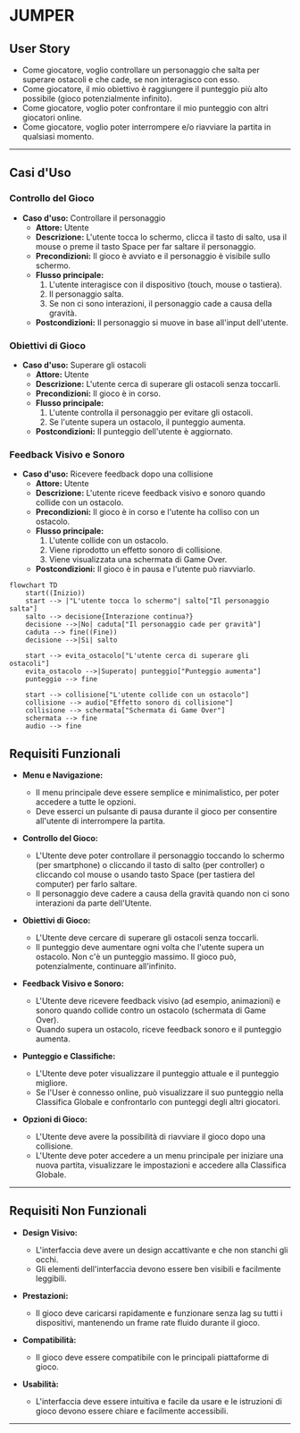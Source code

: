 # JUMPER

## User Story

- Come giocatore, voglio controllare un personaggio che salta per superare ostacoli e che cade, se non interagisco con esso.
- Come giocatore, il mio obiettivo è raggiungere il punteggio più alto possibile (gioco potenzialmente infinito).
- Come giocatore, voglio poter confrontare il mio punteggio con altri giocatori online.
- Come giocatore, voglio poter interrompere e/o riavviare la partita in qualsiasi momento.

---

## Casi d'Uso

### Controllo del Gioco

- **Caso d'uso:** Controllare il personaggio
    - **Attore:** Utente
    - **Descrizione:** L'utente tocca lo schermo, clicca il tasto di salto, usa il mouse o preme il tasto Space per far saltare il personaggio.
    - **Precondizioni:** Il gioco è avviato e il personaggio è visibile sullo schermo.
    - **Flusso principale:**
        1. L'utente interagisce con il dispositivo (touch, mouse o tastiera).
        2. Il personaggio salta.
        3. Se non ci sono interazioni, il personaggio cade a causa della gravità.
    - **Postcondizioni:** Il personaggio si muove in base all'input dell'utente.

### Obiettivi di Gioco

- **Caso d'uso:** Superare gli ostacoli
    - **Attore:** Utente
    - **Descrizione:** L'utente cerca di superare gli ostacoli senza toccarli.
    - **Precondizioni:** Il gioco è in corso.
    - **Flusso principale:**
        1. L'utente controlla il personaggio per evitare gli ostacoli.
        2. Se l'utente supera un ostacolo, il punteggio aumenta.
    - **Postcondizioni:** Il punteggio dell'utente è aggiornato.

### Feedback Visivo e Sonoro

- **Caso d'uso:** Ricevere feedback dopo una collisione
    - **Attore:** Utente
    - **Descrizione:** L'utente riceve feedback visivo e sonoro quando collide con un ostacolo.
    - **Precondizioni:** Il gioco è in corso e l'utente ha colliso con un ostacolo.
    - **Flusso principale:**
        1. L'utente collide con un ostacolo.
        2. Viene riprodotto un effetto sonoro di collisione.
        3. Viene visualizzata una schermata di Game Over.
    - **Postcondizioni:** Il gioco è in pausa e l'utente può riavviarlo.

```mermaid
flowchart TD
    start((Inizio))
    start --> |"L'utente tocca lo schermo"| salto["Il personaggio salta"]
    salto --> decisione{Interazione continua?}
    decisione -->|No| caduta["Il personaggio cade per gravità"]
    caduta --> fine((Fine))
    decisione -->|Si| salto
    
    start --> evita_ostacolo["L'utente cerca di superare gli ostacoli"]
    evita_ostacolo -->|Superato| punteggio["Punteggio aumenta"]
    punteggio --> fine
    
    start --> collisione["L'utente collide con un ostacolo"]
    collisione --> audio["Effetto sonoro di collisione"]
    collisione --> schermata["Schermata di Game Over"]
    schermata --> fine
    audio --> fine
```

## Requisiti Funzionali

- **Menu e Navigazione:**
    - Il menu principale deve essere semplice e minimalistico, per poter accedere a tutte le opzioni.
    - Deve esserci un pulsante di pausa durante il gioco per consentire all'utente di interrompere la partita.

- **Controllo del Gioco:**
    - L'Utente deve poter controllare il personaggio toccando lo schermo (per smartphone) o cliccando il tasto di salto (per controller) o cliccando col mouse o usando tasto Space (per tastiera del computer) per farlo saltare.
    - Il personaggio deve cadere a causa della gravità quando non ci sono interazioni da parte dell'Utente.

- **Obiettivi di Gioco:**
    - L'Utente deve cercare di superare gli ostacoli senza toccarli.
    - Il punteggio deve aumentare ogni volta che l'utente supera un ostacolo. Non c'è un punteggio massimo. Il gioco può, potenzialmente, continuare all'infinito.

- **Feedback Visivo e Sonoro:**
    - L'Utente deve ricevere feedback visivo (ad esempio, animazioni) e sonoro quando collide contro un ostacolo (schermata di Game Over).
    - Quando supera un ostacolo, riceve feedback sonoro e il punteggio aumenta.

- **Punteggio e Classifiche:**
    - L'Utente deve poter visualizzare il punteggio attuale e il punteggio migliore.
    - Se l'User è connesso online, può visualizzare il suo punteggio nella Classifica Globale e confrontarlo con punteggi degli altri giocatori.

- **Opzioni di Gioco:**
    - L'Utente deve avere la possibilità di riavviare il gioco dopo una collisione.
    - L'Utente deve poter accedere a un menu principale per iniziare una nuova partita, visualizzare le impostazioni e accedere alla Classifica Globale.

---

## Requisiti Non Funzionali

- **Design Visivo:**
    - L'interfaccia deve avere un design accattivante e che non stanchi gli occhi.
    - Gli elementi dell'interfaccia devono essere ben visibili e facilmente leggibili.

- **Prestazioni:**
    - Il gioco deve caricarsi rapidamente e funzionare senza lag su tutti i dispositivi, mantenendo un frame rate fluido durante il gioco.

- **Compatibilità:**
    - Il gioco deve essere compatibile con le principali piattaforme di gioco.

- **Usabilità:**
    - L'interfaccia deve essere intuitiva e facile da usare e le istruzioni di gioco devono essere chiare e facilmente accessibili.

---